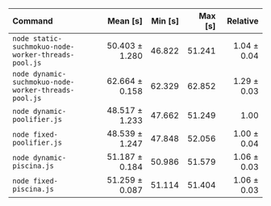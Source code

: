 | Command | Mean [s] | Min [s] | Max [s] | Relative |
|:---|---:|---:|---:|---:|
| `node static-suchmokuo-node-worker-threads-pool.js` | 50.403 ± 1.280 | 46.822 | 51.241 | 1.04 ± 0.04 |
| `node dynamic-suchmokuo-node-worker-threads-pool.js` | 62.664 ± 0.158 | 62.329 | 62.852 | 1.29 ± 0.03 |
| `node dynamic-poolifier.js` | 48.517 ± 1.233 | 47.662 | 51.249 | 1.00 |
| `node fixed-poolifier.js` | 48.539 ± 1.247 | 47.848 | 52.056 | 1.00 ± 0.04 |
| `node dynamic-piscina.js` | 51.187 ± 0.184 | 50.986 | 51.579 | 1.06 ± 0.03 |
| `node fixed-piscina.js` | 51.259 ± 0.087 | 51.114 | 51.404 | 1.06 ± 0.03 |
